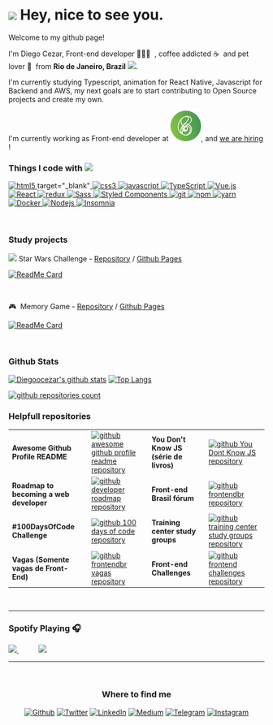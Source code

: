 <h1><img src="https://emojis.slackmojis.com/emojis/images/1531849430/4246/blob-sunglasses.gif?1531849430" width="30"/> Hey, nice to see you.</h1>

<p>Welcome to my github page!</p>
<p>I'm Diego Cezar, Front-end developer 👨🏾‍💻&nbsp; , coffee addicted ☕️&nbsp; and pet lover 🐶&nbsp; from <b>Rio de Janeiro, Brazil</b> <img src="https://image.flaticon.com/icons/svg/197/197386.svg" width="13"/>.</p>
<p>I'm currently studying Typescript, animation for React Native, Javascript for Backend and AWS, my next goals are to start contributing to Open Source projects and create my own. </p>
<p>I'm currently working as Front-end developer at <a href="https://www.amedigital.com/"><img src="https://raw.githubusercontent.com/diegoocezar/diegoocezar/master/assets/logo-copy-3.png" width="60" /></a>, and <a href="https://www.amedigital.com/sobre/"> we are hiring</a> !</p>


<h3><b>Things I code with</b> <img src="https://camo.githubusercontent.com/40dff491d4e8123af55298ef908faedb66c463e5/68747470733a2f2f6d656469612e67697068792e636f6d2f6d656469612f57556c706c634d704f43456d5447427442572f67697068792e676966" width="50"> </h3>
<p>
  <a target="_blank" href="https://developer.mozilla.org/pt-BR/docs/Web/HTML/HTML5">
    <img alt="html5" src="https://img.shields.io/badge/-HTML5-E34F26?style=flat-square&logo=html5&logoColor=white" />
  </a>
   target="_blank"<a href="https://developer.mozilla.org/pt-BR/docs/Archive/CSS3">
    <img alt="css3" src="https://img.shields.io/badge/-CSS3-1572B6?style=flat-square&logo=css3&logoColor=white" />
  </a>
  <a target="_blank" href="https://developer.mozilla.org/pt-BR/docs/Aprender/JavaScript">
    <img alt="javascript" src="https://img.shields.io/badge/-Javascript-F7DF1E?style=flat-square&logo=javascript&logoColor=white" />
  </a>
  <a target="_blank" href="https://www.typescriptlang.org/">
    <img alt="TypeScript" src="https://img.shields.io/badge/-TypeScript-007ACC?style=flat-square&logo=typescript&logoColor=white" />
  </a>
  <a target="_blank" href="https://vuejs.org/">
    <img alt="Vue.js" src="https://img.shields.io/badge/-Vue.js-4FC08D?style=flat-square&logo=Vue.js&logoColor=white" />
  </a>
  <a target="_blank" href="https://pt-br.reactjs.org/">
    <img alt="React" src="https://img.shields.io/badge/-React-45b8d8?style=flat-square&logo=react&logoColor=white" />
  </a>
  <a target="_blank" href="https://redux.js.org/">
    <img alt="redux" src="https://img.shields.io/badge/-Redux-764ABC?style=flat-square&logo=redux&logoColor=white" />
  </a>
  <a target="_blank" href="https://sass-lang.com/">
    <img alt="Sass" src="https://img.shields.io/badge/-Sass-CC6699?style=flat-square&logo=sass&logoColor=white" />
  </a>
  <a target="_blank" href="https://styled-components.com/">
    <img alt="Styled Components" src="https://img.shields.io/badge/-Styled_Components-db7092?style=flat-square&logo=styled-components&logoColor=white" />
  </a>
  <a target="_blank" href="https://git-scm.com/">
    <img alt="git" src="https://img.shields.io/badge/-Git-F05032?style=flat-square&logo=git&logoColor=white" />
  </a>
  <a target="_blank" href="https://www.npmjs.com/">
    <img alt="npm" src="https://img.shields.io/badge/-NPM-CB3837?style=flat-square&logo=npm&logoColor=white" />
  </a>
  <a target="_blank" href="https://yarnpkg.com/">
    <img alt="yarn" src="https://img.shields.io/badge/-Yarn-2C8EBB?style=flat-square&logo=yarn&logoColor=white" />
  </a>
  <a target="_blank" href="https://www.docker.com/">
    <img alt="Docker" src="https://img.shields.io/badge/-Docker-46a2f1?style=flat-square&logo=docker&logoColor=white" />
  </a>
  <a target="_blank" href="https://nodejs.org/en/">
    <img alt="Nodejs" src="https://img.shields.io/badge/-Nodejs-43853d?style=flat-square&logo=Node.js&logoColor=white" />
  </a>
  <a target="_blank" href="https://support.insomnia.rest/article/11-getting-started">
    <img alt="Insomnia" src="https://img.shields.io/badge/-Insomnia-5849BE?style=flat-square&logo=insomnia&logoColor=white" />
  </a>
</p>

<br />

<h3><b>Study projects</b></h3>

<p><img src="https://emojis.slackmojis.com/emojis/images/1450319459/134/death_star.png?1450319459" width="30"/> Star Wars Challenge - <a href="https://github.com/diegoocezar/sw-challenge">Repository</a> / <a href="https://diegoocezar.github.io/sw-challenge/">Github Pages</a></p>

[![ReadMe Card](https://github-readme-stats.vercel.app/api/pin/?username=diegoocezar&repo=sw-challenge)](https://github.com/diegoocezar/sw-challenge)

<br />
<p>🎮&nbsp; Memory Game - <a href="https://github.com/diegoocezar/memory-game">Repository</a> / <a href="https://diegoocezar.github.io/memory-game/">Github Pages</a></p>

[![ReadMe Card](https://github-readme-stats.vercel.app/api/pin/?username=diegoocezar&repo=memory-game)](https://github.com/diegoocezar/memory-game)


<br />
<h3><b>Github Stats</b></h3>
  
  [![Diegoocezar's github stats](https://github-readme-stats.vercel.app/api?username=diegoocezar&count_private=true&hide=contribs)](https://github.com/diegoocezar?tab=repositories)
  [![Top Langs](https://github-readme-stats.vercel.app/api/top-langs/?username=diegoocezar&layout=compact)](https://github.com/diegoocezar?tab=repositories)
  
<a href="https://github.com/diegoocezar?tab=repositories">
  <img src="https://badges.pufler.dev/repos/diegoocezar?logo=GitHub&label=Github%20repositories&color=blue&logoColor=white&style=flat-square" alt="github repositories count" />
</a>
<br />

<h3><b>Helpfull repositories</b></h3>

<table>
  <tbody>
    <tr>
	    <td><b>Awesome Github Profile README</b></td>
      <td><a target="_blank" href="https://github.com/abhisheknaiidu/awesome-github-profile-readme"><img alt="github awesome github profile readme repository" src="https://github-readme-stats.vercel.app/api/pin/?username=abhisheknaiidu&repo=awesome-github-profile-readme#retro"/></a></td>
		  <td><b>You Don't Know JS (série de livros)</b></td>
      <td><a target="_blank" href="https://github.com/cezaraugusto/You-Dont-Know-JS"><img alt="github You Dont Know JS repository" src="https://github-readme-stats.vercel.app/api/pin/?username=cezaraugusto&repo=You-Dont-Know-JS"/></a></td>
    </tr>
		<tr>
			<td><b>Roadmap to becoming a web developer</b></td>
      <td><a target="_blank" href="https://github.com/kamranahmedse/developer-roadmap"><img alt="github developer roadmap repository" src="https://github-readme-stats.vercel.app/api/pin/?username=kamranahmedse&repo=developer-roadmap"/></a></td>
      <td><b>Front-end Brasil fórum</b></td>
      <td><a target="_blank" href="https://github.com/frontendbr/forum"><img alt="github frontendbr repository" src="https://github-readme-stats.vercel.app/api/pin/?username=frontendbr&repo=forum"/></a></td>
    </tr>
	  <tr>
		  <td><b>#100DaysOfCode Challenge</b></td>
      <td><a target="_blank" href="https://github.com/kallaway/100-days-of-code"><img alt="github 100 days of code repository" src="https://github-readme-stats.vercel.app/api/pin/?username=kallaway&repo=100-days-of-code"/></a></td>
			<td><b>Training center study groups</b></td>
      <td><a target="_blank" href="https://github.com/training-center/study-groups"><img alt="github training center study groups repository" src="https://github-readme-stats.vercel.app/api/pin/?username=training-center&repo=study-groups"/></a></td>
    </tr>
    <tr>
			<td><b>Vagas (Somente vagas de Front-End)</b></td>
      <td><a target="_blank" href="https://github.com/frontendbr/vagas"><img alt="github frontendbr vagas repository" src="https://github-readme-stats.vercel.app/api/pin/?username=frontendbr&repo=vagas"/></a></td>
      <td><b>Front-end Challenges</b></td>
      <td><a target="_blank" href="https://github.com/felipefialho/frontend-challenges"><img alt="github frontend challenges repository" src="https://github-readme-stats.vercel.app/api/pin/?username=felipefialho&repo=frontend-challenges"/></a></td>
    </tr>
  </tbody>
</table>

<br />

---

<h3><b>Spotify Playing </b>🎧</h3>

<a target="_blank" href="https://open.spotify.com/user/diegoocezar">
<img src="https://camo.githubusercontent.com/992babdffd8c74a1502de375fbdf7e4d54773242/68747470733a2f2f6d656469612e67697068792e636f6d2f6d656469612f53576f536b4e36447854737a71494b4571762f67697068792e676966" width="250"> 
 </a>
 &nbsp; &nbsp; &nbsp; &nbsp; &nbsp;       
<a target="_blank" href="https://open.spotify.com/user/diegoocezar">

<img src="https://novatorem.diegoocezar.vercel.app/api/spotify-playing" width="450"> 
</a>

<br />

---
<br />
<h3 align="center"><b>Where to find me</b></h3>

<p align="center">
<a href="https://github.com/diegoocezar" target="_blank"><img alt="Github" src="https://img.shields.io/badge/GitHub-%2312100E.svg?&style=for-the-badge&logo=Github&logoColor=white" /></a> 
<a target="_blank" href="https://twitter.com/diegoo_cezar" target="_blank"><img alt="Twitter" src="https://img.shields.io/badge/twitter-%231DA1F2.svg?&style=for-the-badge&logo=twitter&logoColor=white" /></a> 
<a target="_blank" href="https://www.linkedin.com/in/diegoocezar" target="_blank"><img alt="LinkedIn" src="https://img.shields.io/badge/linkedin-%230077B5.svg?&style=for-the-badge&logo=linkedin&logoColor=white" /></a> 
<a target="_blank" href="https://medium.com/@diegoocezar" target="_blank"><img alt="Medium" src="https://img.shields.io/badge/medium-%2312100E.svg?&style=for-the-badge&logo=medium&logoColor=white" /></a>
<a target="_blank" href="https://t.me/diegoocezar" target="_blank"><img alt="Telegram" src="https://img.shields.io/badge/telegram-%231DA1F2.svg?&style=for-the-badge&logo=telegram&logoColor=white" /></a>
<a target="_blank" href="https://instagram.com/diegoocezar" target="_blank"><img alt="Instagram"  src="https://img.shields.io/badge/instagram-%23E4405F.svg?&style=for-the-badge&logo=instagram&logoColor=white" /></a>

</p>
